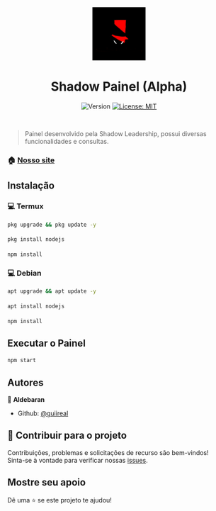 <div align="center">
  <img alt="Logo" src="./assets/images/logo.jpeg" width="120" />
  <br>
  <h1>Shadow Painel (Alpha)</h1> 
</div>
<p align="center">
  <img alt="Version" src="https://img.shields.io/badge/version-0.0.1-blue.svg?cacheSeconds=2592000" />
  <a href="#" target="_blank">
    <img alt="License: MIT" src="https://img.shields.io/badge/License-MIT-yellow.svg" />
  </a>
</p>

<br>

> Painel desenvolvido pela Shadow Leadership, possui diversas funcionalidades e consultas.

### 🏠 [Nosso site](https://shadowleaderscmd.wixsite.com/shadowleadership)

## Instalação

### 💻 Termux

```sh
pkg upgrade && pkg update -y

pkg install nodejs

npm install

```

### 💻 Debian

```sh
apt upgrade && apt update -y

apt install nodejs

npm install

```

## Executar o Painel

```sh
npm start
```

## Autores

👤 **Aldebaran**

- Github: [@guiireal](https://github.com/guiireal)

## 🤝 Contribuir para o projeto

Contribuições, problemas e solicitações de recurso são bem-vindos! <br /> Sinta-se à vontade para verificar nossas [issues](https://github.com/guiireal/shadow-painel/issues).

## Mostre seu apoio

Dê uma ⭐️ se este projeto te ajudou!

